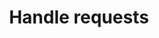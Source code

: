 ---
order: 4
title: "Handle requests"
description: "Learn about how to handle incoming requests in Lucia"
---